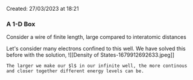 Created: 27/03/2023 at 18:21

### A 1-D Box
Consider a wire of finite length, large compared to interatomic distances

Let's consider many electrons confined to this well. We have solved this before with the solution, 
![[Density of States-1679912692633.jpeg]]

```ad-note
The larger we make our $l$ in our infinite well, the more continous and closer together different energy levels can be.
```